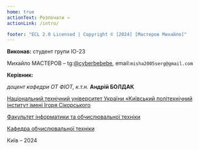 ```yaml
---
home: true
actionText: Розпочати →
actionLink: /intro/

footer: "ECL 2.0 Licensed | Copyright © [2024] [Мастеров Михайло]"
---
```


**Виконав:** студент групи ІО-23

Михайло МАСТЕРОВ – tg:[@cyberbebebe](https://t.me/cyberbebebe), email:`misha2005serg@gmail.com`

**Керівник:**

*доцент кафедри ОТ ФІОТ, к.т.н.* <span padding-right:5em></span> **Андрій БОЛДАК**

[Національний технічний університет України «Київський політехнічний інститут імені Ігоря Сікорського](https://kpi.ua/)

[Факультет інформатики та обчислювальної техніки](https://fiot.kpi.ua/)

[Кафедра обчислювальної техніки](https://comsys.kpi.ua/)

Київ – 2024

